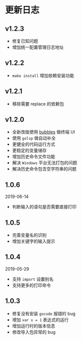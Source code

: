 # 更新日志

## v1.2.3

- 修复已知问题
- 增加统一配置管理日志地址

## v1.2.2

- `make install` 增加依赖安装功能

## v1.2.1

- 移除需要 replace 的依赖包

## v1.2.0

- 全新改版使用 [bubbles](github.com/charmbracelet/bubbles) 做终端 UI
- 使用 `golsp` 做自动补全
- 更健全的代码运行方式
- 更稳定的变量储存
- 增加历史命令文件功能
- 解决 `Windows` 平台无法打包的问题
- 解决历史命令包含空字符串的问题

## 1.0.6

2019-06-14

- 判断输入的语句是否需要直接打印

## 1.0.5

- 完善变量名的识别
- 增加关键字的输入提示

## 1.0.4

2019-05-29

- 支持 `import` 设置别名
- 支持更多的打印命令

## 1.0.3

- 修复没有安装 `gocode` 报错的 bug
- 增加 `var x = 1` 表达式的运行
- 增加运行时的版本信息
- 修改导入包异常的 bug
